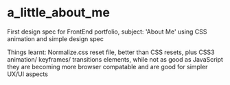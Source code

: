 # a_little_about_me

First design spec for FrontEnd portfolio, subject: 'About Me' using CSS animation and simple design spec

Things learnt: Normalize.css reset file, better than CSS resets, plus CSS3 animation/ keyframes/ transitions elements, while not as good as JavaScript they are becoming more browser compatable and are good for simpler UX/UI aspects
